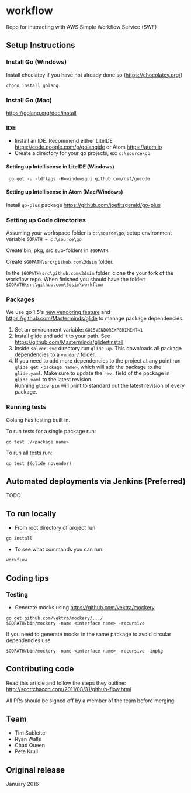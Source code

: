 # workflow
Repo for interacting with AWS Simple Workflow Service (SWF)

## Setup Instructions

### Install Go (Windows)
Install chcolatey if you have not already done so (https://chocolatey.org/)
```
choco install golang
```

### Install Go (Mac)
https://golang.org/doc/install

### IDE
* Install an IDE.  Recommend either LiteIDE https://code.google.com/p/golangide or Atom https://atom.io
* Create a directory for your go projects, ex: `c:\source\go`

#### Setting up Intellisense in LiteIDE (Windows)
```
 go get -u -ldflags -H=windowsgui github.com/nsf/gocode
 ```
#### Setting up Intellisense in Atom (Mac/Windows)
Install `go-plus` package https://github.com/joefitzgerald/go-plus

### Setting up Code directories
Assuming your workspace folder is `c:\source\go`, setup  environment variable `GOPATH = c:\source\go`

Create bin, pkg, src sub-folders in `$GOPATH`.

Create `$GOPATH\src\github.com\3dsim` folder.

In the `$GOPATH\src\github.com\3dsim` folder, clone the your fork of the workflow repo. When finished you should have the folder: `$GOPATH\src\github.com\3dsim\workflow`

### Packages
We use go 1.5's [new vendoring feature](https://docs.google.com/document/d/1Bz5-UB7g2uPBdOx-rw5t9MxJwkfpx90cqG9AFL0JAYo/edit) and https://github.com/Masterminds/glide to manage package dependencies.

1.  Set an environment variable:  `GO15VENDOREXPERIMENT=1`
2.  Install glide and add it to your path.  See https://github.com/Masterminds/glide#install
3.  Inside `solver-svc` directory run  `glide up`.  This downloads all package dependencies
to a `vendor/` folder.
4.  If you need to add more dependencies to the project at any point run
`glide get <package name>`, which will add the package to the `glide.yaml`.  Make
sure to update the `rev:` field of the package in `glide.yaml` to the latest revision.  
Running `glide pin` will print to standard out the latest revision of every package.

### Running tests
Golang has testing built in.  

To run tests for a single package run:
```
go test ./<package name>
```

To run all tests run:
```
go test $(glide novendor)
```

## Automated deployments via Jenkins (Preferred)

TODO

## To run locally
* From root directory of project run
```
go install
```
* To see what commands you can run:
```
workflow
```

## Coding tips

### Testing
* Generate mocks using https://github.com/vektra/mockery

```
go get github.com/vektra/mockery/.../
$GOPATH/bin/mockery -name <interface name> -recursive
```

If you need to generate mocks in the same package to avoid circular dependencies use
```
$GOPATH/bin/mockery -name <interface name> -recursive -inpkg
```

## Contributing code
Read this article and follow the steps they outline: http://scottchacon.com/2011/08/31/github-flow.html

All PRs should be signed off by a member of the team before merging.

## Team
* Tim Sublette
* Ryan Walls
* Chad Queen
* Pete Krull

## Original release
January 2016
